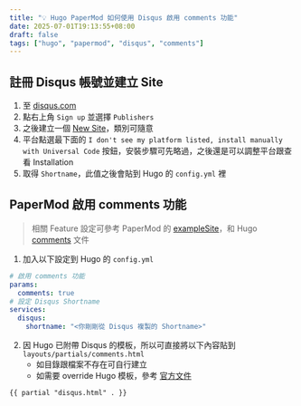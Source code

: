 ```yaml
---
title: "💡 Hugo PaperMod 如何使用 Disqus 啟用 comments 功能"
date: 2025-07-01T19:13:55+08:00
draft: false
tags: ["hugo", "papermod", "disqus", "comments"]
---
```


## 註冊 Disqus 帳號並建立 Site

1. 至 [disqus.com](https://disqus.com/)
2. 點右上角 `Sign up` 並選擇 `Publishers`
3. 之後建立一個 [New Site](https://disqus.com/admin/create/)，類別可隨意
4. 平台點選最下面的 `I don't see my platform listed, install manually with Universal Code` 按鈕，安裝步驟可先略過，之後還是可以調整平台跟查看 Installation
5. 取得 `Shortname`，此值之後會貼到 Hugo 的 `config.yml` 裡

## PaperMod 啟用 comments 功能

> 相關 Feature 設定可參考 PaperMod 的 [exampleSite](https://adityatelange.github.io/hugo-PaperMod/posts/papermod/papermod-features/#comments)，和 Hugo [comments](https://gohugo.io/content-management/comments/) 文件

1. 加入以下設定到 Hugo 的 `config.yml`

```yaml
# 啟用 comments 功能
params:
  comments: true
# 設定 Disqus Shortname
services:
  disqus:
    shortname: "<你剛剛從 Disqus 複製的 Shortname>"
```

2. 因 Hugo 已附帶 Disqus 的模板，所以可直接將以下內容貼到 `layouts/partials/comments.html`
    - 如目錄跟檔案不存在可自行建立
    - 如需要 override Hugo 模板，參考 [官方文件](https://gohugo.io/templates/embedded/#disqus)


```html
{{ partial "disqus.html" . }}
```